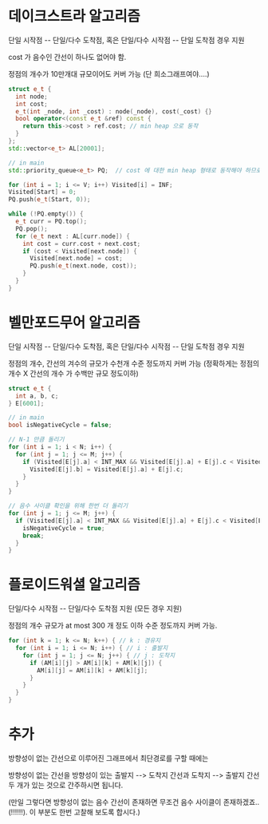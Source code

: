 # 데이크스트라 알고리즘

단일 시작점 -- 단일/다수 도착점, 혹은 단일/다수 시작점 -- 단일 도착점 경우 지원

cost 가 음수인 간선이 하나도 없어야 함.

정점의 개수가 10만개대 규모이어도 커버 가능 (단 희소그래프여야....)

```cpp
struct e_t {
  int node;
  int cost;
  e_t(int _node, int _cost) : node(_node), cost(_cost) {}
  bool operator<(const e_t &ref) const {
    return this->cost > ref.cost; // min heap 으로 동작
  }
};
std::vector<e_t> AL[20001];

// in main
std::priority_queue<e_t> PQ;  // cost 에 대한 min heap 형태로 동작해야 하므로

for (int i = 1; i <= V; i++) Visited[i] = INF;
Visited[Start] = 0;
PQ.push(e_t(Start, 0));

while (!PQ.empty()) {
  e_t curr = PQ.top();
  PQ.pop();
  for (e_t next : AL[curr.node]) {
    int cost = curr.cost + next.cost;
    if (cost < Visited[next.node]) {
      Visited[next.node] = cost;
      PQ.push(e_t(next.node, cost));
    }
  }
}
```

# 벨만포드무어 알고리즘

단일 시작점 -- 단일/다수 도착점, 혹은 단일/다수 시작점 -- 단일 도착점 경우 지원

정점의 개수, 간선의 겨수의 규모가 수천개 수준 정도까지 커버 가능 (정확하게는 정점의 개수 X 간선의 개수 가 수백만 규모 정도이하)

```cpp
struct e_t {
  int a, b, c;
} E[6001];

// in main
bool isNegativeCycle = false;

// N-1 만큼 돌리기
for (int i = 1; i < N; i++) {
  for (int j = 1; j <= M; j++) {
    if (Visited[E[j].a] < INT_MAX && Visited[E[j].a] + E[j].c < Visited[E[j].b]) {
      Visited[E[j].b] = Visited[E[j].a] + E[j].c;
    }
  }
}

// 음수 사이클 확인을 위해 한번 더 돌리기
for (int j = 1; j <= M; j++) {
  if (Visited[E[j].a] < INT_MAX && Visited[E[j].a] + E[j].c < Visited[E[j].b]) {
    isNegativeCycle = true;
    break;
  }
}
```

# 플로이드워셜 알고리즘

단일/다수 시작점 -- 단일/다수 도착점 지원 (모든 경우 지원)

정점의 개수 규모가 at most 300 개 정도 이하 수준 정도까지 커버 가능.

```cpp
for (int k = 1; k <= N; k++) { // k : 경유지
  for (int i = 1; i <= N; i++) { // i : 출발지
    for (int j = 1; j <= N; j++) { // j : 도착지
      if (AM[i][j] > AM[i][k] + AM[k][j]) {
        AM[i][j] = AM[i][k] + AM[k][j];
      }
    }
  }
}
```

# 추가

방향성이 없는 간선으로 이루어진 그래프에서 최단경로를 구할 때에는

방향성이 없는 간선을 방향성이 있는 출발지 --> 도착지 간선과 도착지 --> 출발지 간선 두 개가 있는 것으로 간주하시면 됩니다.

(만일 그렇다면 방향성이 없는 음수 간선이 존재하면 무조건 음수 사이클이 존재하겠죠..(!!!!!!). 이 부분도 한번 고찰해 보도록 합시다.)
